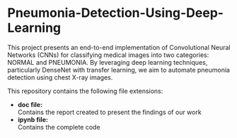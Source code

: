 # Pneumonia-Detection-Using-Deep-Learning
This project presents an end-to-end implementation of Convolutional Neural Networks (CNNs) for classifying medical images into two categories: NORMAL and PNEUMONIA. By leveraging deep learning techniques, particularly DenseNet with transfer learning, we aim to automate pneumonia detection using chest X-ray images.

This repository contains the following file extensions:
<ul>
<li><b>doc file:</b></li> Contains the report created to present the findings of our work
<li><b>ipynb file:</b></li> Contains the complete code
</ul>

